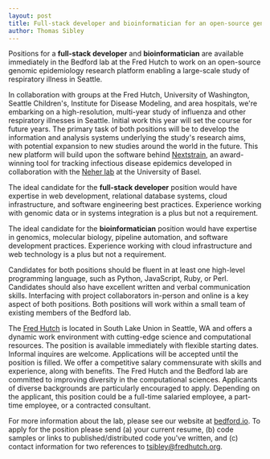 ```yaml
---
layout: post
title: Full-stack developer and bioinformatician for an open-source genomic epidemiology research platform
author: Thomas Sibley
---
```


Positions for a __full-stack developer__ and __bioinformatician__ are available immediately in the Bedford lab at the Fred Hutch to work on an open-source genomic epidemiology research platform enabling a large-scale study of respiratory illness in Seattle.

In collaboration with groups at the Fred Hutch, University of Washington, Seattle Children's, Institute for Disease Modeling, and area hospitals, we're embarking on a high-resolution, multi-year study of influenza and other respiratory illnesses in Seattle.
Initial work this year will set the course for future years.
The primary task of both positions will be to develop the information and analysis systems underlying the study's research aims, with potential expansion to new studies around the world in the future.
This new platform will build upon the software behind [Nextstrain](https://nextstrain.org), an award-winning tool for tracking infectious disease epidemics developed in collaboration with the [Neher lab](https://neherlab.org/) at the University of Basel.

The ideal candidate for the __full-stack developer__ position would have expertise in web development, relational database systems, cloud infrastructure, and software engineering best practices.
Experience working with genomic data or in systems integration is a plus but not a requirement.

The ideal candidate for the __bioinformatician__ position would have expertise in genomics, molecular biology, pipeline automation, and software development practices.
Experience working with cloud infrastructure and web technology is a plus but not a requirement.

Candidates for both positions should be fluent in at least one high-level programming language, such as Python, JavaScript, Ruby, or Perl.
Candidates should also have excellent written and verbal communication skills.
Interfacing with project collaborators in-person and online is a key aspect of both positions.
Both positions will work within a small team of existing members of the Bedford lab.

The [Fred Hutch](https://fredhutch.org) is located in South Lake Union in Seattle, WA and offers a dynamic work environment with cutting-edge science and computational resources.
The position is available immediately with flexible starting dates.
Informal inquires are welcome.
Applications will be accepted until the position is filled.
We offer a competitive salary commensurate with skills and experience, along with benefits.
The Fred Hutch and the Bedford lab are committed to improving diversity in the computational sciences.
Applicants of diverse backgrounds are particularly encouraged to apply.
Depending on the applicant, this position could be a full-time salaried employee, a part-time employee, or a contracted consultant.

For more information about the lab, please see our website at [bedford.io](http://bedford.io).
To apply for the position please send (a) your current resume, (b) code samples or links to published/distributed code you've written, and (c) contact information for two references to [tsibley@fredhutch.org](mailto:tsibley@fredhutch.org).
